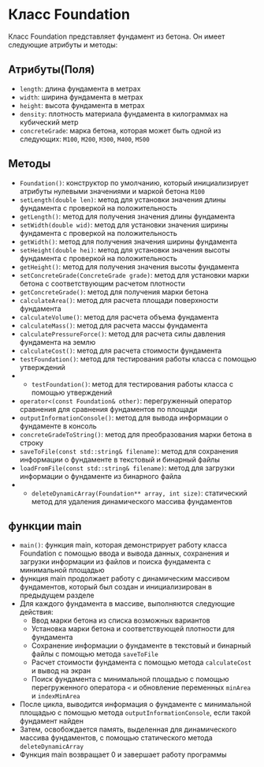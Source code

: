 # Класс Foundation

Класс Foundation представляет фундамент из бетона. Он имеет следующие атрибуты и методы:

## Атрибуты(Поля)

- `length`: длина фундамента в метрах
- `width`: ширина фундамента в метрах
- `height`: высота фундамента в метрах
- `density`: плотность материала фундамента в килограммах на кубический метр
- `concreteGrade`: марка бетона, которая может быть одной из следующих: `M100`, `M200`, `M300`, `M400`, `M500`

## Методы

- `Foundation()`: конструктор по умолчанию, который инициализирует атрибуты нулевыми значениями и маркой бетона `M100`
- `setLength(double len)`: метод для установки значения длины фундамента с проверкой на положительность
- `getLength()`: метод для получения значения длины фундамента
- `setWidth(double wid)`: метод для установки значения ширины фундамента с проверкой на положительность
- `getWidth()`: метод для получения значения ширины фундамента
- `setHeight(double hei)`: метод для установки значения высоты фундамента с проверкой на положительность
- `getHeight()`: метод для получения значения высоты фундамента
- `setConcreteGrade(ConcreteGrade grade)`: метод для установки марки бетона с соответствующим расчетом плотности
- `getConcreteGrade()`: метод для получения марки бетона
- `calculateArea()`: метод для расчета площади поверхности фундамента
- `calculateVolume()`: метод для расчета объема фундамента
- `calculateMass()`: метод для расчета массы фундамента
- `calculatePressureForce()`: метод для расчета силы давления фундамента на землю
- `calculateCost()`: метод для расчета стоимости фундамента
- `testFoundation()`: метод для тестирования работы класса с помощью утверждений
- - `testFoundation()`: метод для тестирования работы класса с помощью утверждений
- `operator<(const Foundation& other)`: перегруженный оператор сравнения для сравнения фундаментов по площади
- `outputInformationConsole()`: метод для вывода информации о фундаменте в консоль
- `concreteGradeToString()`: метод для преобразования марки бетона в строку
- `saveToFile(const std::string& filename)`: метод для сохранения информации о фундаменте в текстовый и бинарный файлы
- `loadFromFile(const std::string& filename)`: метод для загрузки информации о фундаменте из бинарного файла
- - `deleteDynamicArray(Foundation** array, int size)`: статический метод для удаления динамического массива фундаментов
##  функции main
- `main()`: функция main, которая демонстрирует работу класса Foundation с помощью ввода и вывода данных, сохранения и загрузки информации из файлов и поиска фундамента с минимальной площадью
-  функция main продолжает работу с динамическим массивом фундаментов, который был создан и инициализирован в предыдущем разделе
- Для каждого фундамента в массиве, выполняются следующие действия:
  - Ввод марки бетона из списка возможных вариантов
  - Установка марки бетона и соответствующей плотности для фундамента
  - Сохранение информации о фундаменте в текстовый и бинарный файлы с помощью метода `saveToFile`
  - Расчет стоимости фундамента с помощью метода `calculateCost` и вывод на экран
  - Поиск фундамента с минимальной площадью с помощью перегруженного оператора `<` и обновление переменных `minArea` и `indexMinArea`
- После цикла, выводится информация о фундаменте с минимальной площадью с помощью метода `outputInformationConsole`, если такой фундамент найден
- Затем, освобождается память, выделенная для динамического массива фундаментов, с помощью статического метода `deleteDynamicArray`
- Функция main возвращает 0 и завершает работу программы
